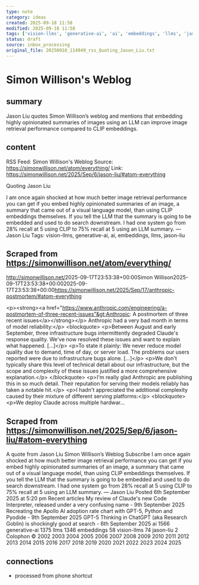 ```yaml
---
type: note
category: ideas
created: 2025-09-18 11:58
modified: 2025-09-18 11:58
tags: ['vision-llms', 'generative-ai', 'ai', 'embeddings', 'llms', 'jason-liu']
status: draft
source: inbox_processing
original_file: 20250918_114949_rss_Quoting_Jason_Liu.txt
---
```


# Simon Willison's Weblog

## summary
Jason Liu quotes Simon Willison’s weblog and mentions that embedding highly opinionated summaries of images using an LLM can improve image retrieval performance compared to CLIP embeddings.

## content
RSS Feed: Simon Willison's Weblog
Source: https://simonwillison.net/atom/everything/
Link: https://simonwillison.net/2025/Sep/6/jason-liu/#atom-everything

Quoting Jason Liu

I am once again shocked at how much better image retrieval performance you can get if you embed highly opinionated summaries of an image, a summary that came out of a visual language model, than using CLIP embeddings themselves. If you tell the LLM that the summary is going to be embedded and used to do search downstream. I had one system go from 28% recall at 5 using CLIP to 75% recall at 5 using an LLM summary. &mdash; Jason Liu Tags: vision-llms, generative-ai, ai, embeddings, llms, jason-liu

## Scraped from https://simonwillison.net/atom/everything/
<?xml version="1.0" encoding="utf-8"?>
<feed xml:lang="en-us" xmlns="http://www.w3.org/2005/Atom"><title>Simon Willison's Weblog</title><link href="http://simonwillison.net/" rel="alternate"/><link href="http://simonwillison.net/atom/everything/" rel="self"/><id>http://simonwillison.net/</id><updated>2025-09-17T23:53:38+00:00</updated><author><name>Simon Willison</name></author><entry><title>Anthropic: A postmortem of three recent issues</title><link href="https://simonwillison.net/2025/Sep/17/anthropic-postmortem/#atom-everything" rel="alternate"/><published>2025-09-17T23:53:38+00:00</published><updated>2025-09-17T23:53:38+00:00</updated><id>https://simonwillison.net/2025/Sep/17/anthropic-postmortem/#atom-everything</id><summary type="html">
    
&lt;p&gt;&lt;strong&gt;&lt;a href="https://www.anthropic.com/engineering/a-postmortem-of-three-recent-issues"&gt;Anthropic: A postmortem of three recent issues&lt;/a&gt;&lt;/strong&gt;&lt;/p&gt;
Anthropic had a very bad month in terms of model reliability:&lt;/p&gt;
&lt;blockquote&gt;
&lt;p&gt;Between August and early September, three infrastructure bugs intermittently degraded Claude's response quality. We've now resolved these issues and want to explain what happened. [...]&lt;/p&gt;
&lt;p&gt;To state it plainly: We never reduce model quality due to demand, time of day, or server load. The problems our users reported were due to infrastructure bugs alone. [...]&lt;/p&gt;
&lt;p&gt;We don't typically share this level of technical detail about our infrastructure, but the scope and complexity of these issues justified a more comprehensive explanation.&lt;/p&gt;
&lt;/blockquote&gt;
&lt;p&gt;I'm really glad Anthropic are publishing this in so much detail. Their reputation for serving their models reliably has taken a notable hit.&lt;/p&gt;
&lt;p&gt;I hadn't appreciated the additional complexity caused by their mixture of different serving platforms:&lt;/p&gt;
&lt;blockquote&gt;
&lt;p&gt;We deploy Claude across multiple hardwar...


## Scraped from https://simonwillison.net/2025/Sep/6/jason-liu/#atom-everything
A quote from Jason Liu Simon Willison’s Weblog Subscribe I am once again shocked at how much better image retrieval performance you can get if you embed highly opinionated summaries of an image, a summary that came out of a visual language model, than using CLIP embeddings themselves. If you tell the LLM that the summary is going to be embedded and used to do search downstream. I had one system go from 28% recall at 5 using CLIP to 75% recall at 5 using an LLM summary. &mdash; Jason Liu Posted 6th September 2025 at 5:20 pm Recent articles My review of Claude&#x27;s new Code Interpreter, released under a very confusing name - 9th September 2025 Recreating the Apollo AI adoption rate chart with GPT-5, Python and Pyodide - 9th September 2025 GPT-5 Thinking in ChatGPT (aka Research Goblin) is shockingly good at search - 6th September 2025 ai 1566 generative-ai 1375 llms 1346 embeddings 58 vision-llms 74 jason-liu 2 Colophon &copy; 2002 2003 2004 2005 2006 2007 2008 2009 2010 2011 2012 2013 2014 2015 2016 2017 2018 2019 2020 2021 2022 2023 2024 2025


## connections
- processed from phone shortcut
